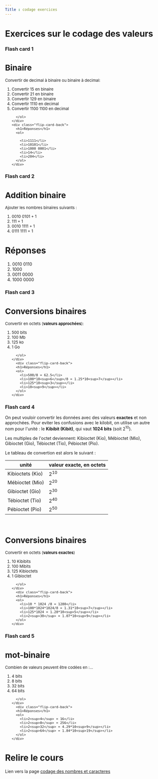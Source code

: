 ```yaml
---
Title : codage exercices
---
```


# Exercices sur le codage des valeurs

### Flash card 1



<div class="flip-card">
  <div class="flip-card-inner">
    <div class="flip-card-front" style="font-size: 13px">
      <h1>Binaire</h1>
      <p>Convertir de decimal à binaire ou binaire à decimal:</p>
      <ol>
        <li>Convertir 15 en binaire</li>
        <li>Convertir 21 en binaire</li>
        <li>Convertir 129 en binaire</li>
        <li>Convertir 1110 en decimal</li>
        <li>Convertir 1100 1100 en decimal</li>
     
      </ol>
    </div>
    <div class="flip-card-back">
      <h1>Réponses</h1>
      <ol>
        
        <li>1111</li>
        <li>10101</li>
        <li>1000 0001</li>
        <li>14</li>
        <li>204</li>
      </ol>
    </div>
  </div>
</div>

### Flash card 2

<div class="flip-card">
  <div class="flip-card-inner">
    <div class="flip-card-front" style="font-size: 13px">
<h1>Addition binaire</h1>
<p>Ajouter les nombres binaires suivants :</p>
<ol>
<li>0010 0101 + 1</li>
<li>111 + 1</li>
<li>0010 1111 + 1</li>
<li>0111 1111 + 1</li>

</ol>
</div>
<div class="flip-card-back">
<h1>Réponses</h1>
<ol>
<li>0010 0110</li>
<li>1000</li>
<li>0011 0000</li>
<li>1000 0000</li>
</ol>
    </div>
  </div>
</div>

### Flash card 3
<div class="flip-card">
  <div class="flip-card-inner">
    <div class="flip-card-front" style="font-size: 13px">
<h1>Conversions binaires</h1>
      <p>Convertir en octets (<b>valeurs approchées</b>):</p>
      <ol>
      <li>500 bits</li>
      <li>100 Mb</li>
      <li>125 ko</li>
      <li>1 Go</li>


      </ol>
    </div>
      <div class="flip-card-back">
      <h1>Réponses</h1>
      <ol>
        <li>500/8 = 62.5</li>
        <li>100*10<sup>6</sup>/8 = 1.25*10<sup>7</sup></li>
        <li>125*10<sup>3</sup></li>
        <li>10<sup>9</sup></li>
      </ol>
    </div>
  </div>
</div>

### Flash card 4

On peut vouloir convertir les données avec des valeurs **exactes** et non approchées. Pour eviter les confusions avec le kilobit, on utilise un autre nom pour l'unité : le **Kibibit (Kibit)**, qui vaut **1024 bits** (soit 2<sup>10</sup>). 

Les multiples de l'octet deviennent: Kibioctet (Kio), Mébioctet (Mio), Gibioctet (Gio), Tébioctet (Tio), Pébioctet (Pio).

Le tableau de convertion est alors le suivant : 

| unité | valeur exacte, en octets |
|--- | --- |
| Kibioctets (Kio) | 2<sup>10</sup> |
| Mébioctet (Mio) | 2<sup>20</sup> |
| Gibioctet (Gio) | 2<sup>30</sup> |
| Tébioctet (Tio) | 2<sup>40</sup> |
| Pébioctet (Pio) | 2<sup>50</sup> |

<br>

<div class="flip-card">
  <div class="flip-card-inner">
    <div class="flip-card-front" style="font-size: 13px">
<h1>Conversions binaires</h1>
      <p>Convertir en octets (<b>valeurs exactes</b>)</p>
      <ol>
      <li>10 Kibibits</li>
      <li>100 Mibits</li>
      <li>125 Kibioctets</li>
      <li>1 Gibioctet</li>


      </ol>
    </div>
      <div class="flip-card-back">
      <h1>Réponses</h1>
      <ol>
        <li>10 * 1024 /8 = 1280</li>
        <li>100*1024*1024/8 = 1.31*10<sup>7</sup></li>
        <li>125*1024 = 1.28*10<sup>5</sup></li>
        <li>2<sup>30</sup> = 1.07*10<sup>9</sup></li>
      </ol>
    </div>
  </div>
</div>

### Flash card 5
<div class="flip-card">
  <div class="flip-card-inner">
    <div class="flip-card-front" style="font-size: 13px">
<h1>mot-binaire</h1>
      <p>Combien de valeurs peuvent être codées en :...</p>
      <ol>
      <li>4 bits</li>
      <li>8 bits</li>
      <li>32 bits</li>
      <li>64 bits</li>



      </ol>
    </div>
      <div class="flip-card-back">
      <h1>Réponses</h1>
      <ol>
        <li>2<sup>4</sup> = 16</li>
        <li>2<sup>8</sup> = 256</li>
        <li>2<sup>32</sup> = 4.29*10<sup>9</sup></li>
        <li>2<sup>64</sup> = 1.84*10<sup>19</sup></li>
      </ol>
    </div>
  </div>
</div>


# Relire le cours
Lien vers la page [codage des nombres et caracteres](/docs/SNT_2nde/pages/page16/nombres_caracteres/index.html)

<script>
let selector, cards, makeActive;
let elems = [];
var check = false;

selector = '.flip-card';

cards = document.querySelectorAll(selector);


makeActive = function () {
    /* attention petite erreur de script
    pour que ca fonctionne il faut un nombre impair de cartes
    */ 
    for (let i = 0; i < cards.length; i++){
      check=!check;
      //console.log(cards[i].childNodes[1].classList);
      elems[i] = cards[i].childNodes[1];
      elems[i].classList.remove('active');
      }
    if (check) {
    this.childNodes[1].classList.add('active');}
};

for (let i = 0; i < cards.length; i++)
    cards[i].addEventListener('mousedown', makeActive);
</script>